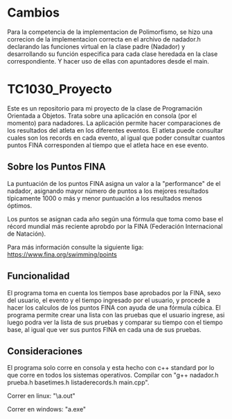 # Cambios
Para la competencia de la implementacion de Polimorfismo, se hizo una correcion de la implementacion correcta en el archivo de nadador.h declarando las funciones virtual en la clase padre (Nadador) y desarrollando su función especifica para cada clase heredada en la clase correspondiente. Y hacer uso de ellas con apuntadores desde el main.

# TC1030_Proyecto
Este es un repositorio para mi proyecto de la clase de Programación Orientada a Objetos.
Trata sobre una aplicación en consola (por el momento) para nadadores. La aplicación permite hacer comparaciones de los resultados del atleta en los diferentes eventos. El atleta puede consultar cuales son los records en cada evento, al igual que poder consultar cuantos puntos FINA corresponden al tiempo que el atleta hace en ese evento. 
## Sobre los Puntos FINA
La puntuación de los puntos FINA asigna un valor a la "performance" de el nadador, asignando mayor número de puntos a los mejores resultados típicamente 1000 o más y menor puntuación a los resultados menos óptimos. 

Los puntos se asignan cada año según una fórmula que toma como base el récord mundial más reciente aprobdo por la FINA (Federación Internacional de Natación). 

Para más información consulte la siguiente liga: https://www.fina.org/swimming/points
## Funcionalidad
El programa toma en cuenta los tiempos base aprobados por la FINA, sexo del usuario, el evento y el tiempo ingresado por el usuario, y procede a hacer los calculos de los puntos FINA con ayuda de una fórmula cúbica. El programa permite crear una lista con las pruebas que el usuario ingrese, asi luego podra ver la lista de sus pruebas y comparar su tiempo con el tiempo base, al igual que ver sus puntos FINA en cada una de sus pruebas.
## Consideraciones
El programa solo corre en consola y esta hecho con c++ standard por lo que corre en todos los sistemas operativos. Compilar con "g++ nadador.h prueba.h basetimes.h listaderecords.h main.cpp".

Correr en linux: "\a.out"

Correr en windows: "a.exe"

